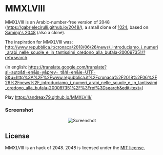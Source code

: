 # MMXLVIII
MMXLVIII is an Arabic-number-free version of 2048 (https://gabrielecirulli.github.io/2048/), a small clone of [1024](https://play.google.com/store/apps/details?id=com.veewo.a1024), based on [Saming's 2048](http://saming.fr/p/2048/) (also a clone).

The inspiration for MMXLVIII was:
http://www.repubblica.it/cronaca/2018/06/26/news/_introduciamo_i_numeri_arabi_nelle_scuole_e_in_tantissimi_credono_alla_bufala-200097351/?ref=search

(in english: https://translate.google.com/translate?sl=auto&tl=en&js=y&prev=_t&hl=en&ie=UTF-8&u=http%3A%2F%2Fwww.repubblica.it%2Fcronaca%2F2018%2F06%2F26%2Fnews%2F_introduciamo_i_numeri_arabi_nelle_scuole_e_in_tantissimi_credono_alla_bufala-200097351%2F%3Fref%3Dsearch&edit-text=)

Play https://andreax79.github.io/MMXLVIII/

### Screenshot

<p align="center">
  <img src="https://raw.githubusercontent.com/andreax79/MMXLVIII/gh-pages/screenshot.jpeg" alt="Screenshot"/>
</p>

## License
MMXLVIII is an hack of 2048. 2048 is licensed under the [MIT license.](https://github.com/gabrielecirulli/2048/blob/master/LICENSE.txt)
